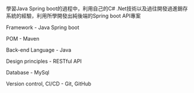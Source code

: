 學習Java Spring boot的過程中，利用自己的C# .Net技術以及過往開發過進銷存系統的經驗，利用所學開發出純後端的Spring boot API專案

Framework - Java Spring boot

POM - Maven

Back-end Language - Java

Design principles - RESTful API

Database - MySql

Version control, CI/CD - Git, GitHub
